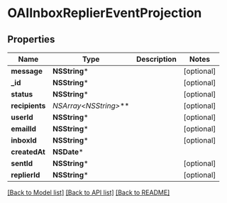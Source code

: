 # OAIInboxReplierEventProjection

## Properties
Name | Type | Description | Notes
------------ | ------------- | ------------- | -------------
**message** | **NSString*** |  | [optional] 
**_id** | **NSString*** |  | [optional] 
**status** | **NSString*** |  | [optional] 
**recipients** | **NSArray&lt;NSString*&gt;*** |  | [optional] 
**userId** | **NSString*** |  | [optional] 
**emailId** | **NSString*** |  | [optional] 
**inboxId** | **NSString*** |  | [optional] 
**createdAt** | **NSDate*** |  | 
**sentId** | **NSString*** |  | [optional] 
**replierId** | **NSString*** |  | [optional] 

[[Back to Model list]](../README#documentation-for-models) [[Back to API list]](../README#documentation-for-api-endpoints) [[Back to README]](../README)


